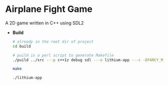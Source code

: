 # Airplane Fight Game

A 2D game written in C++ using SDL2

- **Build**

  ```bash
  # already in the root dir of project
  cd build
  
  # puild is a perl script to generate Makefile
  ./puild ../src ---p c++1z debug sdl ---o lithium-app ---c -DFANCY_MACRO=1 > Makefile
  
  make
  
  ./lithium-app
  ```

  
